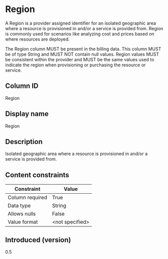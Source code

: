 # Region

A Region is a provider assigned identifier for an isolated geographic area where a resource is provisioned in and/or a service is provided from. Region is commonly used for scenarios like analyzing cost and prices based on where resources are deployed.

The Region column MUST be present in the billing data. This column MUST be of type String and MUST NOT contain null values. Region values MUST be consistent within the provider and MUST be the same values used to indicate the region when provisioning or purchasing the resource or service.

## Column ID

Region

## Display name

Region

## Description

Isolated geographic area where a resource is provisioned in and/or a service is provided from.

## Content constraints

| Constraint      | Value           |
|-----------------|-----------------|
| Column required | True            |
| Data type       | String          |
| Allows nulls    | False           |
| Value format    | \<not specified> |

## Introduced (version)

0.5
